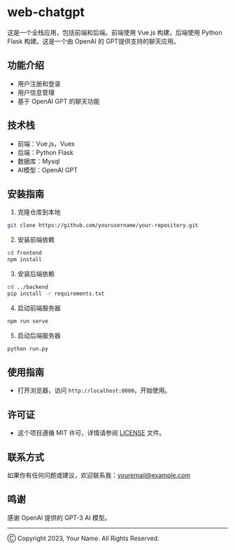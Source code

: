 # web-chatgpt

这是一个全栈应用，包括前端和后端。前端使用 Vue.js 构建，后端使用 Python Flask 构建。这是一个由 OpenAI 的 GPT提供支持的聊天应用。

## 功能介绍

- 用户注册和登录
- 用户信息管理
- 基于 OpenAI GPT 的聊天功能

## 技术栈

- 前端：Vue.js，Vuex
- 后端：Python Flask
- 数据库：Mysql
- AI模型：OpenAI GPT

## 安装指南

1. 克隆仓库到本地

```bash
git clone https://github.com/yourusername/your-repository.git
```

2. 安装前端依赖

```bash
cd frontend
npm install
```

3. 安装后端依赖

```bash
cd ../backend
pip install -r requirements.txt
```

4. 启动前端服务器

```bash
npm run serve
```

5. 启动后端服务器

```bash
python run.py
```

## 使用指南

- 打开浏览器，访问 `http://localhost:8080`，开始使用。

## 许可证

- 这个项目遵循 MIT 许可，详情请参阅 [LICENSE](LICENSE) 文件。


## 联系方式

如果你有任何问题或建议，欢迎联系我：youremail@example.com

## 鸣谢

感谢 OpenAI 提供的 GPT-3 AI 模型。

---

Ⓒ Copyright 2023, Your Name. All Rights Reserved.
